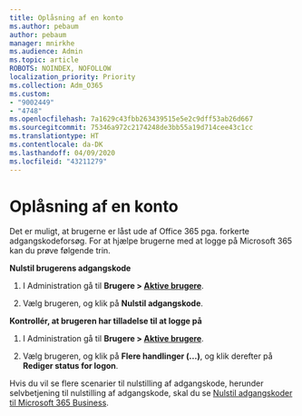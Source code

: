 ```yaml
---
title: Oplåsning af en konto
ms.author: pebaum
author: pebaum
manager: mnirkhe
ms.audience: Admin
ms.topic: article
ROBOTS: NOINDEX, NOFOLLOW
localization_priority: Priority
ms.collection: Adm_O365
ms.custom:
- "9002449"
- "4748"
ms.openlocfilehash: 7a1629c43fbb263439515e5e2c9dff53ab26d667
ms.sourcegitcommit: 75346a972c2174248de3bb55a19d714cee43c1cc
ms.translationtype: HT
ms.contentlocale: da-DK
ms.lasthandoff: 04/09/2020
ms.locfileid: "43211279"
---
```

# <a name="unlocking-an-account"></a>Oplåsning af en konto

Det er muligt, at brugerne er låst ude af Office 365 pga. forkerte adgangskodeforsøg. For at hjælpe brugerne med at logge på Microsoft 365 kan du prøve følgende trin.

**Nulstil brugerens adgangskode**

1. I Administration gå til **Brugere > [Aktive brugere](https://admin.microsoft.com/Adminportal/Home?source=applauncher#/users)**.

2. Vælg brugeren, og klik på **Nulstil adgangskode**.

**Kontrollér, at brugeren har tilladelse til at logge på**

1. I Administration gå til **Brugere > [Aktive brugere](https://admin.microsoft.com/Adminportal/Home?source=applauncher#/users)**.

2. Vælg brugeren, og klik på **Flere handlinger (...)**, og klik derefter på **Rediger status for logon**. 

Hvis du vil se flere scenarier til nulstilling af adgangskode, herunder selvbetjening til nulstilling af adgangskode, skal du se [Nulstil adgangskoder til Microsoft 365 Business](https://docs.microsoft.com/microsoft-365/admin/add-users/reset-passwords?view=o365-worldwide).
